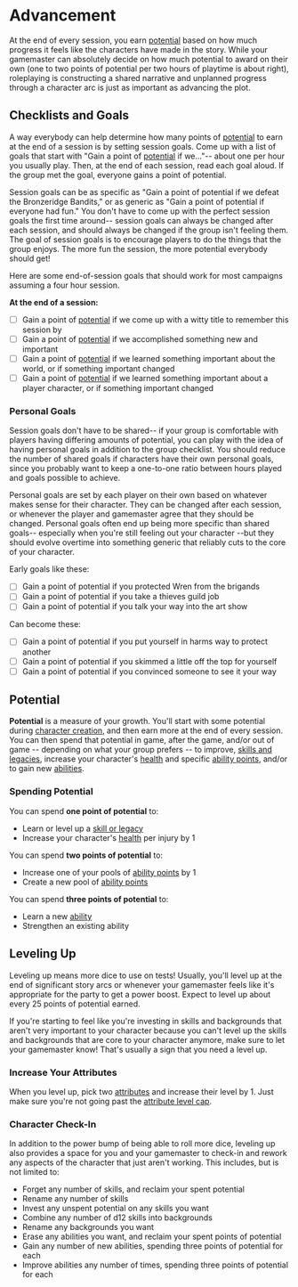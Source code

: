 # Advancement

At the end of every session, you earn [potential](../character/backgrounds.md#potential) based on how much progress it feels like the characters have made in the story. While your gamemaster can absolutely decide on how much potential to award on their own (one to two points of potential per two hours of playtime is about right), roleplaying is constructing a shared narrative and unplanned progress through a character arc is just as important as advancing the plot.

## Checklists and Goals

A way everybody can help determine how many points of [potential](../character/backgrounds.md#honing-your-skills) to earn at the end of a session is by setting session goals. Come up with a list of goals that start with "Gain a point of [potential](../character/backgrounds.md#honing-your-skills) if we..."-- about one per hour you usually play. Then, at the end of each session, read each goal aloud. If the group met the goal, everyone gains a point of potential.

Session goals can be as specific as "Gain a point of potential if we defeat the Bronzeridge Bandits," or as generic as "Gain a point of potential if everyone had fun." You don't have to come up with the perfect session goals the first time around-- session goals can always be changed after each session, and should always be changed if the group isn't feeling them. The goal of session goals is to encourage players to do the things that the group enjoys. The more fun the session, the more potential everybody should get! 

Here are some end-of-session goals that should work for most campaigns assuming a four hour session.

**At the end of a session:**

* [ ] Gain a point of [potential](../character/backgrounds.md#honing-your-skills) if we come up with a witty title to remember this session by
* [ ] Gain a point of [potential](../character/backgrounds.md#honing-your-skills) if we accomplished something new and important
* [ ] Gain a point of [potential](../character/backgrounds.md#honing-your-skills) if we learned something important about the world, or if something important changed
* [ ] Gain a point of [potential](../character/backgrounds.md#honing-your-skills) if we learned something important about a player character, or if something important changed

### Personal Goals

Session goals don't have to be shared-- if your group is comfortable with players having differing amounts of potential, you can play with the idea of having personal goals in addition to the group checklist. You should reduce the number of shared goals if characters have their own personal goals, since you probably want to keep a one-to-one ratio between hours played and goals possible to achieve.

Personal goals are set by each player on their own based on whatever makes sense for their character. They can be changed after each session, or whenever the player and gamemaster agree that they should be changed. Personal goals often end up being more specific than shared goals-- especially when you're still feeling out your character --but they should evolve overtime into something generic that reliably cuts to the core of your character.

Early goals like these:

* [ ] Gain a point of potential if you protected Wren from the brigands
* [ ] Gain a point of potential if you take a thieves guild job
* [ ] Gain a point of potential if you talk your way into the art show

Can become these:

* [ ] Gain a point of potential if you put yourself in harms way to protect another
* [ ] Gain a point of potential if you skimmed a little off the top for yourself
* [ ] Gain a point of potential if you convinced someone to see it your way

## Potential

**Potential** is a measure of your growth. You'll start with some potential during [character creation](typora://app/getting_started/creation.md), and then earn more at the end of every session. You can then spend that potential in game, after the game, and/or out of game -- depending on what your group prefers -- to improve, [skills and legacies](../character/backgrounds.md#improving-skills-and-legacies), increase your character's [health](../character/health.md) and specific [ability points](../character/abilities.md#ability-points), and/or to gain new [abilities](../character/).

### Spending Potential

You can spend **one point of potential** to:
*   Learn or level up a [skill or legacy](../character/backgrounds.md#improving-skills-and-legacies)
*   Increase your character's [health](../character/health.md) per injury by 1

You can spend **two points of potential** to:
*   Increase one of your pools of [ability points](../character/abilities.md#ability-points) by 1
*   Create a new pool of [ability points](../character/abilities.md#ability-points)

You can spend **three points of potential** to:
*   Learn a new [ability](../character/abilities.md) 
*   Strengthen an existing ability

## Leveling Up

Leveling up means more dice to use on tests! Usually, you'll level up at the end of significant story arcs or whenever your gamemaster feels like it's appropriate for the party to get a power boost. Expect to level up about every 25 points of potential earned.

If you're starting to feel like you're investing in skills and backgrounds that aren't very important to your character because you can't level up the skills and backgrounds that are core to your character anymore, make sure to let your gamemaster know! That's usually a sign that you need a level up.

### Increase Your Attributes
When you level up, pick two [attributes](../character/attributes.md) and increase their level by 1. Just make sure you're not going past the [attribute level cap](../character/attributes.md#improving-attributes).

### Character Check-In

In addition to the power bump of being able to roll more dice, leveling up also provides a space for you and your gamemaster to check-in and rework any aspects of the character that just aren't working. This includes, but is not limited to:

* Forget any number of skills, and reclaim your spent potential
* Rename any number of skills
* Invest any unspent potential on any skills you want
* Combine any number of d12 skills into backgrounds
* Rename any backgrounds you want
* Erase any abilities you want, and reclaim your spent points of potential
* Gain any number of new abilities, spending three points of potential for each
* Improve abilities any number of times, spending three points of potential for each